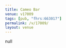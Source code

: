 ```yaml
---
title: Cameo Bar
venue: v17009
tags: [pub, "fhrs:663017"]
permalink: /v/17009/
layout: venue
---
```

null